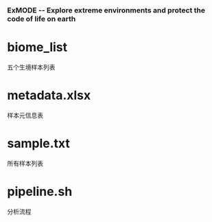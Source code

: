 ### ExMODE -- Explore extreme environments and protect the code of life on earth

# biome_list
五个生境样本列表
# metadata.xlsx
样本元信息表
# sample.txt
所有样本列表
# pipeline.sh 
分析流程

